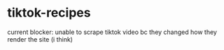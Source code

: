 # tiktok-recipes
 
current blocker: unable to scrape tiktok video bc they changed how they render the site (i think)
